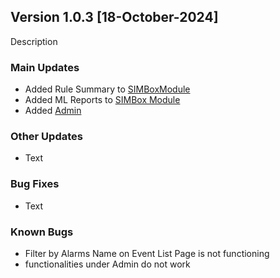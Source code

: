 ## Version 1.0.3 [18-October-2024]
Description

### Main Updates
- Added Rule Summary to [SIMBoxModule](../tutorials/RuleSummary.md)
- Added ML Reports to [SIMBox Module](../tutorials/SIMBoxmodule.md)
- Added [Admin](../tutorials/Admin.md)
  
### Other Updates
- Text

### Bug Fixes
- Text

### Known Bugs
- Filter by Alarms Name on Event List Page is not functioning
- functionalities under Admin do not work 
